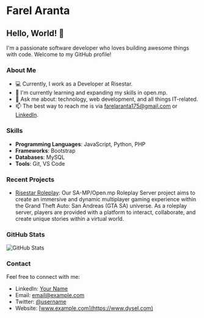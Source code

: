 # Farel Aranta

## Hello, World! 👋

I'm a passionate software developer who loves building awesome things with code. Welcome to my GitHub profile!

### About Me

- 💻 Currently, I work as a Developer at Risestar.
- 🌱 I'm currently learning and expanding my skills in open.mp.
- 💬 Ask me about: technology, web development, and all things IT-related.
- 📫 The best way to reach me is via [farelaranta175@gmail.com](mailto:farelaranta175@gmail.com) or [LinkedIn](https://www.linkedin.com/in/dysel).

### Skills

- **Programming Languages**: JavaScript, Python, PHP
- **Frameworks**: Bootstrap
- **Databases**: MySQL
- **Tools**: Git, VS Code

### Recent Projects

- [Risestar Roleplay](https://github.com/dysel/risestar_roleplay): Our SA-MP/Open.mp Roleplay Server project aims to create an immersive and dynamic multiplayer gaming experience within the Grand Theft Auto: San Andreas (GTA SA) universe. As a roleplay server, players are provided with a platform to interact, collaborate, and create unique stories within a virtual world.

### GitHub Stats

![GitHub Stats](https://github-readme-stats.vercel.app/api?username=username&show_icons=true)

### Contact

Feel free to connect with me:

- LinkedIn: [Your Name](https://www.linkedin.com/in/dysel)
- Email: [email@example.com](mailto:farelaranta175@google.com)
- Twitter: [@username](https://twitter.com/dysels)
- Website: [www.example.com](https://www.dysel.com)
